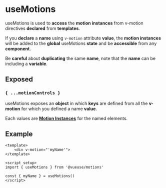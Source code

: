 # useMotions

useMotions is used to **access** the **motion instances** from v-motion directives **declared** from **templates**.

If you **declare** a **name** using `v-motion` attribute **value**, the **motion instances** will be added to the **global** useMotions **state** and be **accessible** from any **component**.

Be **careful** about **duplicating** the same **name**, note that the **name** can be including a **variable**.

## Exposed

### `{ ...motionControls }`

useMotions exposes an **object** in which **keys** are defined from all the **v-motion** for which you defined a name **value**.

Each values are [**Motion Instances**](/motion-instance) for the named elements.

## Example

```vue
<template>
    <div v-motion="'myName'">
</template>

<script setup>
import { useMotions } from '@vueuse/motions'

const { myName } = useMotions()
</script>
```
